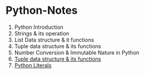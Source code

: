 # Python-Notes

1. Python Introduction
2. Strings & its operation
3. List Data structure & it functions
4. Tuple data structure & its functions
5. Number Conversion & Immutable Nature in Python
6. <a href="https://github.com/kothakondachandhar/Python-Notes/blob/main/Tuple%20Data%20Structures.ipynb">Tuple data structure & its functions</a>
7. <a href="https://github.com/kothakondachandhar/Python-Notes/blob/main/Tuple%20Data%20Structures.ipynb">Python Literals</a>
